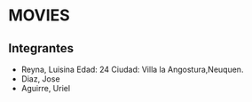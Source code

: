 # MOVIES
## Integrantes
- Reyna, Luisina Edad: 24 Ciudad: Villa la Angostura,Neuquen. 
- Diaz, Jose
- Aguirre, Uriel
